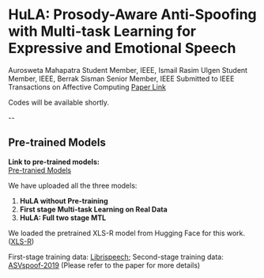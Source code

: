 # HuLA: Prosody-Aware Anti-Spoofing with Multi-task Learning for Expressive and Emotional Speech
Aurosweta Mahapatra Student Member, IEEE, Ismail Rasim Ulgen Student Member, IEEE, Berrak Sisman Senior Member, IEEE
Submitted to IEEE Transactions on Affective Computing
[Paper Link](https://www.arxiv.org/abs/2509.21676)

Codes will be available shortly.

--

## Pre-trained Models

**Link to pre-trained models:**  
[Pre-tranied Models](https://drive.google.com/drive/folders/13I6dSEvkMtAOJP9qqBMiS0aCd1SdblAJ?usp=drive_link)

We have uploaded all the three models:

1. **HuLA without Pre-training**  
2. **First stage Multi-task Learning on Real Data**  
3. **HuLA: Full two stage MTL**

We loaded the pretrained XLS-R model from Hugging Face for this work. ([XLS-R](https://huggingface.co/facebook/wav2vec2-xls-r-300m))

First-stage training data: [Librispeech](https://www.openslr.org/12);
Second-stage training data: [ASVspoof-2019](https://datashare.ed.ac.uk/handle/10283/3336)
(Please refer to the paper for more details)
